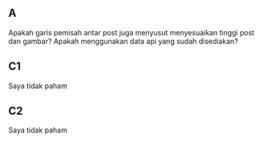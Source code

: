 ## A
Apakah garis pemisah antar post juga menyusut menyesuaikan tinggi post dan gambar?
Apakah menggunakan data api yang sudah disediakan?

## C1
Saya tidak paham

## C2

Saya tidak paham